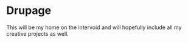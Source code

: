 # Drupage

This will be my home on the intervoid and will hopefully include all my creative projects as well.